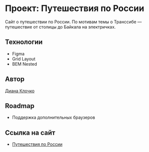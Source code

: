 # Проект: Путешествия по России

Сайт о путешествии по России. По мотивам темы о Транссибе — путешествие от столицы до Байкала на электричках.


## Технологии

- Figma
- Grid Layout
- BEM Nested


## Автор

[Диана Клочко](hhttps://github.com/diana-msft)


## Roadmap

- Поддержка дополнительных браузеров


## Ссылка на сайт

 - [Путешествия по России](https://diana-msft.github.io/russian-travel/)